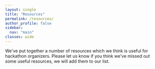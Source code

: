 ```yaml
---
layout: single
title: "Resources"
permalink: /resources/
author_profile: false
sidebar:
  nav: "main"
classes: wide
---
```


We've put together a number of resources which we think is useful for hackathon organizers. Please let us know if you think we've missed out some useful resources, we will add them to our list.
